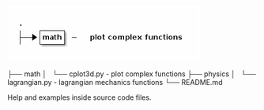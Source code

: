 ![Figure](./github_tree.png)


├── math&#10;
│   └── cplot3d.py            - plot complex functions
├── physics
│   └── lagrangian.py         - lagrangian mechanics functions
└── README.md


Help and examples inside source code files.